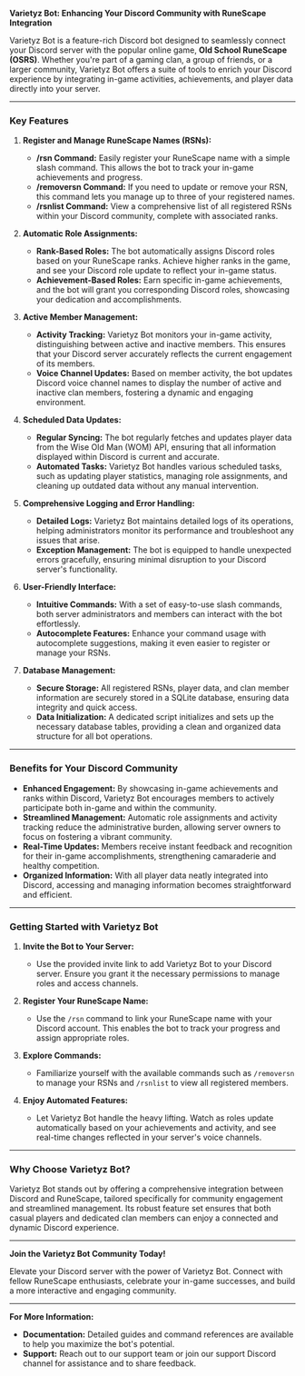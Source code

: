 **Varietyz Bot: Enhancing Your Discord Community with RuneScape Integration**

Varietyz Bot is a feature-rich Discord bot designed to seamlessly connect your Discord server with the popular online game, **Old School RuneScape (OSRS)**. Whether you're part of a gaming clan, a group of friends, or a larger community, Varietyz Bot offers a suite of tools to enrich your Discord experience by integrating in-game activities, achievements, and player data directly into your server.

---

### **Key Features**

1. **Register and Manage RuneScape Names (RSNs):**

    - **/rsn Command:** Easily register your RuneScape name with a simple slash command. This allows the bot to track your in-game achievements and progress.
    - **/removersn Command:** If you need to update or remove your RSN, this command lets you manage up to three of your registered names.
    - **/rsnlist Command:** View a comprehensive list of all registered RSNs within your Discord community, complete with associated ranks.

2. **Automatic Role Assignments:**

    - **Rank-Based Roles:** The bot automatically assigns Discord roles based on your RuneScape ranks. Achieve higher ranks in the game, and see your Discord role update to reflect your in-game status.
    - **Achievement-Based Roles:** Earn specific in-game achievements, and the bot will grant you corresponding Discord roles, showcasing your dedication and accomplishments.

3. **Active Member Management:**

    - **Activity Tracking:** Varietyz Bot monitors your in-game activity, distinguishing between active and inactive members. This ensures that your Discord server accurately reflects the current engagement of its members.
    - **Voice Channel Updates:** Based on member activity, the bot updates Discord voice channel names to display the number of active and inactive clan members, fostering a dynamic and engaging environment.

4. **Scheduled Data Updates:**

    - **Regular Syncing:** The bot regularly fetches and updates player data from the Wise Old Man (WOM) API, ensuring that all information displayed within Discord is current and accurate.
    - **Automated Tasks:** Varietyz Bot handles various scheduled tasks, such as updating player statistics, managing role assignments, and cleaning up outdated data without any manual intervention.

5. **Comprehensive Logging and Error Handling:**

    - **Detailed Logs:** Varietyz Bot maintains detailed logs of its operations, helping administrators monitor its performance and troubleshoot any issues that arise.
    - **Exception Management:** The bot is equipped to handle unexpected errors gracefully, ensuring minimal disruption to your Discord server's functionality.

6. **User-Friendly Interface:**

    - **Intuitive Commands:** With a set of easy-to-use slash commands, both server administrators and members can interact with the bot effortlessly.
    - **Autocomplete Features:** Enhance your command usage with autocomplete suggestions, making it even easier to register or manage your RSNs.

7. **Database Management:**
    - **Secure Storage:** All registered RSNs, player data, and clan member information are securely stored in a SQLite database, ensuring data integrity and quick access.
    - **Data Initialization:** A dedicated script initializes and sets up the necessary database tables, providing a clean and organized data structure for all bot operations.

---

### **Benefits for Your Discord Community**

- **Enhanced Engagement:** By showcasing in-game achievements and ranks within Discord, Varietyz Bot encourages members to actively participate both in-game and within the community.
- **Streamlined Management:** Automatic role assignments and activity tracking reduce the administrative burden, allowing server owners to focus on fostering a vibrant community.
- **Real-Time Updates:** Members receive instant feedback and recognition for their in-game accomplishments, strengthening camaraderie and healthy competition.
- **Organized Information:** With all player data neatly integrated into Discord, accessing and managing information becomes straightforward and efficient.

---

### **Getting Started with Varietyz Bot**

1. **Invite the Bot to Your Server:**

    - Use the provided invite link to add Varietyz Bot to your Discord server. Ensure you grant it the necessary permissions to manage roles and access channels.

2. **Register Your RuneScape Name:**

    - Use the `/rsn` command to link your RuneScape name with your Discord account. This enables the bot to track your progress and assign appropriate roles.

3. **Explore Commands:**

    - Familiarize yourself with the available commands such as `/removersn` to manage your RSNs and `/rsnlist` to view all registered members.

4. **Enjoy Automated Features:**
    - Let Varietyz Bot handle the heavy lifting. Watch as roles update automatically based on your achievements and activity, and see real-time changes reflected in your server's voice channels.

---

### **Why Choose Varietyz Bot?**

Varietyz Bot stands out by offering a comprehensive integration between Discord and RuneScape, tailored specifically for community engagement and streamlined management. Its robust feature set ensures that both casual players and dedicated clan members can enjoy a connected and dynamic Discord experience.

---

**Join the Varietyz Bot Community Today!**

Elevate your Discord server with the power of Varietyz Bot. Connect with fellow RuneScape enthusiasts, celebrate your in-game successes, and build a more interactive and engaging community.

---

**For More Information:**

- **Documentation:** Detailed guides and command references are available to help you maximize the bot's potential.
- **Support:** Reach out to our support team or join our support Discord channel for assistance and to share feedback.
